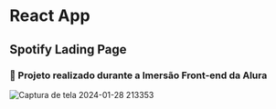 # React App

## Spotify Lading Page

### 🤿 Projeto realizado durante a Imersão Front-end da Alura

![Captura de tela 2024-01-28 213353](https://github.com/amndalsr/Spotify_ReactLandigPage/assets/72527935/1be50599-327b-47ba-97e9-ff3e4147ba8a)
